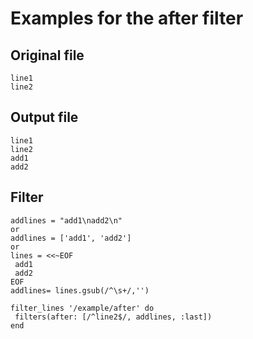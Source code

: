 # Examples for the after filter

## Original file
````
line1
line2
````

## Output file
````
line1
line2
add1
add2
````

## Filter
````
addlines = "add1\nadd2\n"
or
addlines = ['add1', 'add2']
or
lines = <<~EOF
 add1
 add2
EOF
addlines= lines.gsub(/^\s+/,'')

filter_lines '/example/after' do
 filters(after: [/^line2$/, addlines, :last])
end
